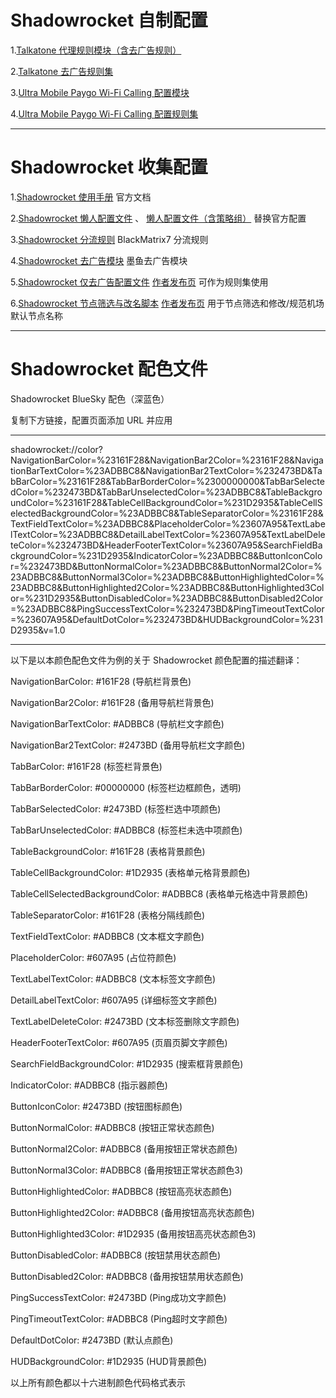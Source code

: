 # Shadowrocket 自制配置

1.[Talkatone 代理规则模块（含去广告规则）](https://raw.githubusercontent.com/LOWERTOP/Shadowrocket-First/refs/heads/main/Talkatone.sgmodule) 

2.[Talkatone 去广告规则集](https://raw.githubusercontent.com/LOWERTOP/Shadowrocket-First/refs/heads/main/TalkatoneAntiAds.txt)

3.[Ultra Mobile Paygo Wi-Fi Calling 配置模块](https://raw.githubusercontent.com/LOWERTOP/Shadowrocket-First/refs/heads/main/UltraMobileWiFiCalling.sgmodule)

4.[Ultra Mobile Paygo Wi-Fi Calling 配置规则集](https://raw.githubusercontent.com/LOWERTOP/Shadowrocket-First/refs/heads/main/UltraMobileWiFiCalling.list)

-----------------------------------------------------

# Shadowrocket 收集配置

1.[Shadowrocket 使用手册](https://github.com/wlxuf/Shadowrocket) 官方文档

2.[Shadowrocket 懒人配置文件](https://raw.githubusercontent.com/wlxuf/Shadowrocket/main/lazy.conf) 、 [懒人配置文件（含策略组）](https://raw.githubusercontent.com/wlxuf/Shadowrocket/main/lazy_group.conf) 替换官方配置

3.[Shadowrocket 分流规则](https://github.com/blackmatrix7/ios_rule_script/tree/master/rule/Shadowrocket) BlackMatrix7 分流规则

4.[Shadowrocket 去广告模块](https://raw.githubusercontent.com/ddgksf2013/Modules/main/Adblock.sgmodule) 墨鱼去广告模块

5.[Shadowrocket 仅去广告配置文件](https://johnshall.github.io/Shadowrocket-ADBlock-Rules-Forever/sr_ad_only.conf) [作者发布页](https://github.com/Johnshall/Shadowrocket-ADBlock-Rules-Forever) 可作为规则集使用

6.[Shadowrocket 节点筛选与改名脚本](https://raw.githubusercontent.com/kiwi707/Shadow-Rocket/refs/heads/main/FilterScript) [作者发布页](https://github.com/kiwi707/Shadow-Rocket) 用于节点筛选和修改/规范机场默认节点名称

-----------------------------------------------------

# Shadowrocket 配色文件

Shadowrocket BlueSky 配色（深蓝色）

复制下方链接，配置页面添加 URL 并应用

-----------------------------------------------------

shadowrocket://color?NavigationBarColor=%23161F28&NavigationBar2Color=%23161F28&NavigationBarTextColor=%23ADBBC8&NavigationBar2TextColor=%232473BD&TabBarColor=%23161F28&TabBarBorderColor=%2300000000&TabBarSelectedColor=%232473BD&TabBarUnselectedColor=%23ADBBC8&TableBackgroundColor=%23161F28&TableCellBackgroundColor=%231D2935&TableCellSelectedBackgroundColor=%23ADBBC8&TableSeparatorColor=%23161F28&TextFieldTextColor=%23ADBBC8&PlaceholderColor=%23607A95&TextLabelTextColor=%23ADBBC8&DetailLabelTextColor=%23607A95&TextLabelDeleteColor=%232473BD&HeaderFooterTextColor=%23607A95&SearchFieldBackgroundColor=%231D2935&IndicatorColor=%23ADBBC8&ButtonIconColor=%232473BD&ButtonNormalColor=%23ADBBC8&ButtonNormal2Color=%23ADBBC8&ButtonNormal3Color=%23ADBBC8&ButtonHighlightedColor=%23ADBBC8&ButtonHighlighted2Color=%23ADBBC8&ButtonHighlighted3Color=%231D2935&ButtonDisabledColor=%23ADBBC8&ButtonDisabled2Color=%23ADBBC8&PingSuccessTextColor=%232473BD&PingTimeoutTextColor=%23607A95&DefaultDotColor=%232473BD&HUDBackgroundColor=%231D2935&v=1.0

-----------------------------------------------------

以下是以本颜色配色文件为例的关于 Shadowrocket 颜色配置的描述翻译：

NavigationBarColor: #161F28 (导航栏背景色)

NavigationBar2Color: #161F28 (备用导航栏背景色)

NavigationBarTextColor: #ADBBC8 (导航栏文字颜色)

NavigationBar2TextColor: #2473BD (备用导航栏文字颜色)

TabBarColor: #161F28 (标签栏背景色)

TabBarBorderColor: #00000000 (标签栏边框颜色，透明)

TabBarSelectedColor: #2473BD (标签栏选中项颜色)

TabBarUnselectedColor: #ADBBC8 (标签栏未选中项颜色)

TableBackgroundColor: #161F28 (表格背景颜色)

TableCellBackgroundColor: #1D2935 (表格单元格背景颜色)

TableCellSelectedBackgroundColor: #ADBBC8 (表格单元格选中背景颜色)

TableSeparatorColor: #161F28 (表格分隔线颜色)

TextFieldTextColor: #ADBBC8 (文本框文字颜色)

PlaceholderColor: #607A95 (占位符颜色)

TextLabelTextColor: #ADBBC8 (文本标签文字颜色)

DetailLabelTextColor: #607A95 (详细标签文字颜色)

TextLabelDeleteColor: #2473BD (文本标签删除文字颜色)

HeaderFooterTextColor: #607A95 (页眉页脚文字颜色)

SearchFieldBackgroundColor: #1D2935 (搜索框背景颜色)

IndicatorColor: #ADBBC8 (指示器颜色)

ButtonIconColor: #2473BD (按钮图标颜色)

ButtonNormalColor: #ADBBC8 (按钮正常状态颜色)

ButtonNormal2Color: #ADBBC8 (备用按钮正常状态颜色)

ButtonNormal3Color: #ADBBC8 (备用按钮正常状态颜色3)

ButtonHighlightedColor: #ADBBC8 (按钮高亮状态颜色)

ButtonHighlighted2Color: #ADBBC8 (备用按钮高亮状态颜色)

ButtonHighlighted3Color: #1D2935 (备用按钮高亮状态颜色3)

ButtonDisabledColor: #ADBBC8 (按钮禁用状态颜色)

ButtonDisabled2Color: #ADBBC8 (备用按钮禁用状态颜色)

PingSuccessTextColor: #2473BD (Ping成功文字颜色)

PingTimeoutTextColor: #ADBBC8 (Ping超时文字颜色)

DefaultDotColor: #2473BD (默认点颜色)

HUDBackgroundColor: #1D2935 (HUD背景颜色)

以上所有颜色都以十六进制颜色代码格式表示
